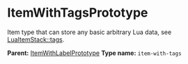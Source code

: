 # ItemWithTagsPrototype

Item type that can store any basic arbitrary Lua data, see [LuaItemStack::tags](runtime:LuaItemStack::tags).

**Parent:** [ItemWithLabelPrototype](ItemWithLabelPrototype.md)
**Type name:** `item-with-tags`

